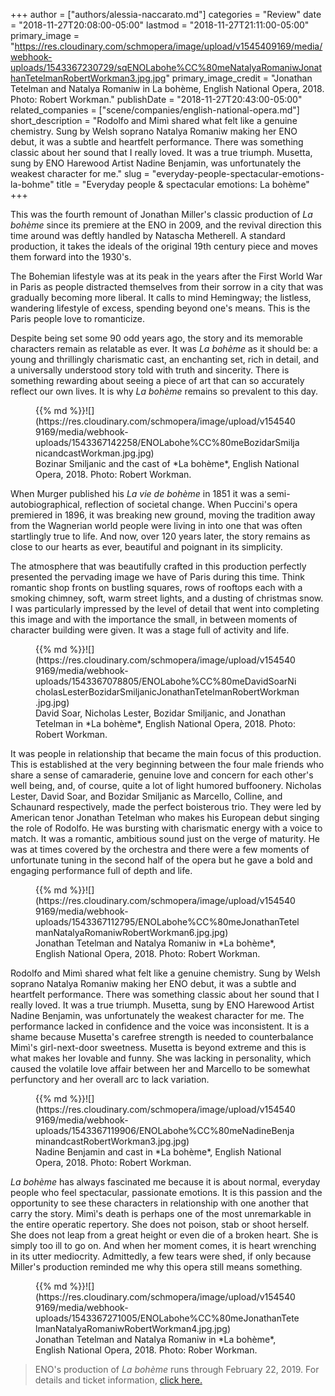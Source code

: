+++
author = ["authors/alessia-naccarato.md"]
categories = "Review"
date = "2018-11-27T20:08:00-05:00"
lastmod = "2018-11-27T21:11:00-05:00"
primary_image = "https://res.cloudinary.com/schmopera/image/upload/v1545409169/media/webhook-uploads/1543367230729/sqENOLabohe%CC%80meNatalyaRomaniwJonathanTetelmanRobertWorkman3.jpg.jpg"
primary_image_credit = "Jonathan Tetelman and Natalya Romaniw in La bohème, English National Opera, 2018. Photo: Robert Workman."
publishDate = "2018-11-27T20:43:00-05:00"
related_companies = ["scene/companies/english-national-opera.md"]
short_description = "Rodolfo and Mimì shared what felt like a genuine chemistry. Sung by Welsh soprano Natalya Romaniw making her ENO debut, it was a subtle and heartfelt performance. There was something classic about her sound that I really loved. It was a true triumph. Musetta, sung by ENO Harewood Artist Nadine Benjamin, was unfortunately the weakest character for me."
slug = "everyday-people-spectacular-emotions-la-bohme"
title = "Everyday people &amp; spectacular emotions: La bohème"
+++

This was the fourth remount of Jonathan Miller's classic production of *La bohème* since its premiere at the ENO in 2009, and the revival direction this time around was deftly handled by Natascha Metherell. A standard production, it takes the ideals of the original 19th century piece and moves them forward into the 1930's. 

The Bohemian lifestyle was at its peak in the years after the First World War in Paris as people distracted themselves from their sorrow in a city that was gradually becoming more liberal. It calls to mind Hemingway; the listless, wandering lifestyle of excess, spending beyond one's means. This is the Paris people love to romanticize. 

Despite being set some 90 odd years ago, the story and its memorable characters remain as relatable as ever. It was *La bohème* as it should be: a young and thrillingly charismatic cast, an enchanting set, rich in detail, and a universally understood story told with truth and sincerity. There is something rewarding about seeing a piece of art that can so accurately reflect our own lives. It is why *La bohème* remains so prevalent to this day.

<figure data-type="image">{{% md %}}![](https://res.cloudinary.com/schmopera/image/upload/v1545409169/media/webhook-uploads/1543367142258/ENOLabohe%CC%80meBozidarSmiljanicandcastWorkman.jpg.jpg)
<figcaption>Bozinar Smiljanic and the cast of *La bohème*, English National Opera, 2018. Photo: Robert Workman.</figcaption>
</figure>

When Murger published his *La vie de bohème* in 1851 it was a semi-autobiographical, reflection of societal change. When Puccini's opera premiered in 1896, it was breaking new ground, moving the tradition away from the Wagnerian world people were living in into one that was often startlingly true to life. And now, over 120 years later, the story remains as close to our hearts as ever, beautiful and poignant in its simplicity. 

The atmosphere that was beautifully crafted in this production perfectly presented the pervading image we have of Paris during this time. Think romantic shop fronts on bustling squares, rows of rooftops each with a smoking chimney, soft, warm street lights, and a dusting of christmas snow. I was particularly impressed by the level of detail that went into completing this image and with the importance the small, in between moments of character building were given. It was a stage full of activity and life.


<figure data-type="image">{{% md %}}![](https://res.cloudinary.com/schmopera/image/upload/v1545409169/media/webhook-uploads/1543367078805/ENOLabohe%CC%80meDavidSoarNicholasLesterBozidarSmiljanicJonathanTetelmanRobertWorkman.jpg.jpg)
<figcaption>David Soar, Nicholas Lester, Bozidar Smiljanic, and Jonathan Tetelman in *La bohème*, English National Opera, 2018. Photo: Robert Workman.</figcaption>
</figure>

It was people in relationship that became the main focus of this production. This is established at the very beginning between the four male friends who share a sense of camaraderie, genuine love and concern for each other's well being, and, of course, quite a lot of light humored buffoonery. Nicholas Lester, David Soar, and Bozidar Smiljanic as Marcello, Colline, and Schaunard respectively, made the perfect boisterous trio. They were led by American tenor Jonathan Tetelman who makes his European debut singing the role of Rodolfo. He was bursting with charismatic energy with a voice to match. It was a romantic, ambitious sound just on the verge of maturity. He was at times covered by the orchestra and there were a few moments of unfortunate tuning in the second half of the opera but he gave a bold and engaging performance full of depth and life. 

<figure data-type="image">{{% md %}}![](https://res.cloudinary.com/schmopera/image/upload/v1545409169/media/webhook-uploads/1543367112795/ENOLabohe%CC%80meJonathanTetelmanNatalyaRomaniwRobertWorkman6.jpg.jpg)
<figcaption>Jonathan Tetelman and Natalya Romaniw in *La bohème*, English National Opera, 2018. Photo: Robert Workman.</figcaption>
</figure>

Rodolfo and Mimì shared what felt like a genuine chemistry. Sung by Welsh soprano Natalya Romaniw making her ENO debut, it was a subtle and heartfelt performance. There was something classic about her sound that I really loved. It was a true triumph. Musetta, sung by ENO Harewood Artist Nadine Benjamin, was unfortunately the weakest character for me. The performance lacked in confidence and the voice was inconsistent. It is a shame because Musetta's carefree strength is needed to counterbalance Mimì's girl-next-door sweetness. Musetta is beyond extreme and this is what makes her lovable and funny. She was lacking in personality, which caused the volatile love affair between her and Marcello to be somewhat perfunctory and her overall arc to lack variation.

<figure data-type="image">{{% md %}}![](https://res.cloudinary.com/schmopera/image/upload/v1545409169/media/webhook-uploads/1543367119906/ENOLabohe%CC%80meNadineBenjaminandcastRobertWorkman3.jpg.jpg)
<figcaption>Nadine Benjamin and cast in *La bohème*, English National Opera, 2018. Photo: Robert Workman.</figcaption>
</figure>

*La bohème* has always fascinated me because it is about normal, everyday people who feel spectacular, passionate emotions. It is this passion and the opportunity to see these characters in relationship with one another that carry the story. Mimì's death is perhaps one of the most unremarkable in the entire operatic repertory. She does not poison, stab or shoot herself. She does not leap from a great height or even die of a broken heart. She is simply too ill to go on. And when her moment comes, it is heart wrenching in its utter mediocrity. Admittedly, a few tears were shed, if only because Miller's production reminded me why this opera still means something.

<figure data-type="image">{{% md %}}![](https://res.cloudinary.com/schmopera/image/upload/v1545409169/media/webhook-uploads/1543367271005/ENOLabohe%CC%80meJonathanTetelmanNatalyaRomaniwRobertWorkman4.jpg.jpg)
<figcaption>Jonathan Tetelman and Natalya Romaniw in *La bohème*, English National Opera, 2018. Photo: Rober Workman.</figcaption>
</figure>

>ENO's production of *La bohème* runs through February 22, 2019. For details and ticket information, [click here.](https://www.eno.org/whats-on/la-boheme/)
